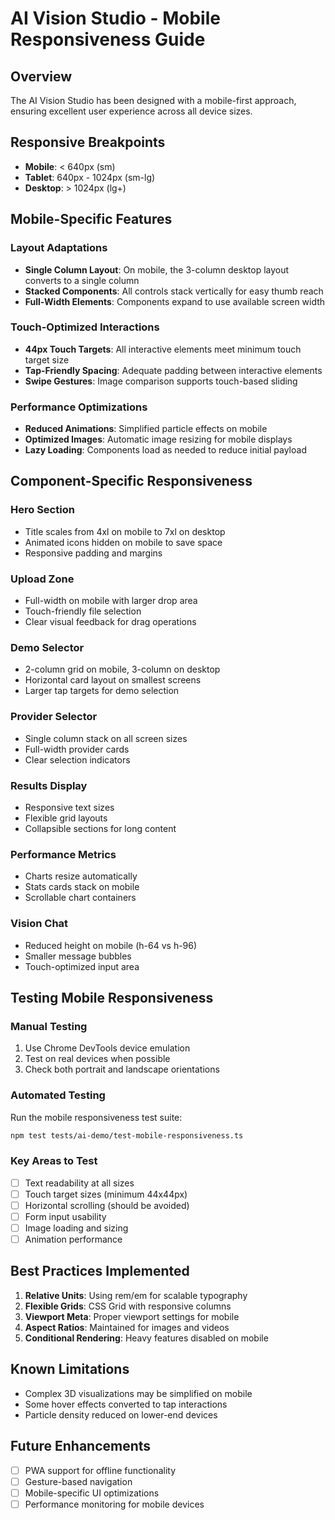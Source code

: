# AI Vision Studio - Mobile Responsiveness Guide

## Overview
The AI Vision Studio has been designed with a mobile-first approach, ensuring excellent user experience across all device sizes.

## Responsive Breakpoints

- **Mobile**: < 640px (sm)
- **Tablet**: 640px - 1024px (sm-lg)
- **Desktop**: > 1024px (lg+)

## Mobile-Specific Features

### Layout Adaptations
- **Single Column Layout**: On mobile, the 3-column desktop layout converts to a single column
- **Stacked Components**: All controls stack vertically for easy thumb reach
- **Full-Width Elements**: Components expand to use available screen width

### Touch-Optimized Interactions
- **44px Touch Targets**: All interactive elements meet minimum touch target size
- **Tap-Friendly Spacing**: Adequate padding between interactive elements
- **Swipe Gestures**: Image comparison supports touch-based sliding

### Performance Optimizations
- **Reduced Animations**: Simplified particle effects on mobile
- **Optimized Images**: Automatic image resizing for mobile displays
- **Lazy Loading**: Components load as needed to reduce initial payload

## Component-Specific Responsiveness

### Hero Section
- Title scales from 4xl on mobile to 7xl on desktop
- Animated icons hidden on mobile to save space
- Responsive padding and margins

### Upload Zone
- Full-width on mobile with larger drop area
- Touch-friendly file selection
- Clear visual feedback for drag operations

### Demo Selector
- 2-column grid on mobile, 3-column on desktop
- Horizontal card layout on smallest screens
- Larger tap targets for demo selection

### Provider Selector
- Single column stack on all screen sizes
- Full-width provider cards
- Clear selection indicators

### Results Display
- Responsive text sizes
- Flexible grid layouts
- Collapsible sections for long content

### Performance Metrics
- Charts resize automatically
- Stats cards stack on mobile
- Scrollable chart containers

### Vision Chat
- Reduced height on mobile (h-64 vs h-96)
- Smaller message bubbles
- Touch-optimized input area

## Testing Mobile Responsiveness

### Manual Testing
1. Use Chrome DevTools device emulation
2. Test on real devices when possible
3. Check both portrait and landscape orientations

### Automated Testing
Run the mobile responsiveness test suite:
```bash
npm test tests/ai-demo/test-mobile-responsiveness.ts
```

### Key Areas to Test
- [ ] Text readability at all sizes
- [ ] Touch target sizes (minimum 44x44px)
- [ ] Horizontal scrolling (should be avoided)
- [ ] Form input usability
- [ ] Image loading and sizing
- [ ] Animation performance

## Best Practices Implemented

1. **Relative Units**: Using rem/em for scalable typography
2. **Flexible Grids**: CSS Grid with responsive columns
3. **Viewport Meta**: Proper viewport settings for mobile
4. **Aspect Ratios**: Maintained for images and videos
5. **Conditional Rendering**: Heavy features disabled on mobile

## Known Limitations

- Complex 3D visualizations may be simplified on mobile
- Some hover effects converted to tap interactions
- Particle density reduced on lower-end devices

## Future Enhancements

- [ ] PWA support for offline functionality
- [ ] Gesture-based navigation
- [ ] Mobile-specific UI optimizations
- [ ] Performance monitoring for mobile devices